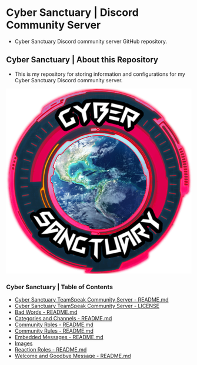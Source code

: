 # Cyber Sanctuary | Discord Community Server
* Cyber Sanctuary Discord community server GitHub repository.

## Cyber Sanctuary | About this Repository
* This is my repository for storing information and configurations for my Cyber Sanctuary Discord community server.

![Cyber Sanctuary TeamSpeak Community Server Logo](/Images/Server%20Icons/Cyber%20Sanctuary%20-%20Server%20Icons%20-%20512x512%20-%20Earth%20from%20Space%201%20-%20Cyber%20Sanctuary.png "Cyber Sanctuary TeamSpeak Community Server Logo")

### Cyber Sanctuary | Table of Contents
* [Cyber Sanctuary TeamSpeak Community Server - README.md](/ssimon/Homelab/src/branch/main/README.md)
* [Cyber Sanctuary TeamSpeak Community Server - LICENSE](/ssimon/Homelab/src/branch/main/LICENSE)
* [Bad Words - README.md](/ssimon/Homelab/src/branch/main/Bad%20Words/README.md)
* [Categories and Channels - README.md](/ssimon/Homelab/src/branch/main/Categories%20and%20Channels/README.md)
* [Community Roles - README.md](/ssimon/Homelab/src/branch/main/Community%20Roles/README.md)
* [Community Rules - README.md](/ssimon/Homelab/src/branch/main/Community%20Rules/README.md)
* [Embedded Messages - README.md](/ssimon/Homelab/src/branch/main/Embedded%20Messages/README.md)
* [Images](/ssimon/Homelab/src/branch/main/Images/)
* [Reaction Roles - README.md](/ssimon/Homelab/src/branch/main/Reaction%20Roles/README.md)
* [Welcome and Goodbye Message - README.md](/ssimon/Homelab/src/branch/main/Welcome%20and%20Goodbye%20Message/README.md)